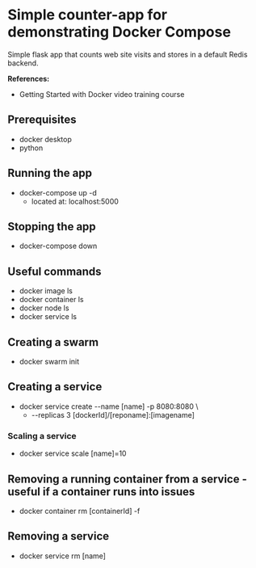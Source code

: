 # Simple counter-app for demonstrating Docker Compose
Simple flask app that counts web site visits and stores in a default Redis backend.

**References:**
- Getting Started with Docker video training course

## Prerequisites
- docker desktop
- python

## Running the app
- docker-compose up -d
  - located at: localhost:5000

## Stopping the app
- docker-compose down


## Useful commands
- docker image ls
- docker container ls
- docker node ls
- docker service ls

## Creating a swarm
- docker swarm init

## Creating a service
- docker service create --name [name] -p 8080:8080 \
  - --replicas 3 [dockerId]/[reponame]:[imagename]

### Scaling a service
- docker service scale [name]=10

## Removing a running container from a service - useful if a container runs into issues
- docker container rm [containerId] -f

## Removing a service
- docker service rm [name]
